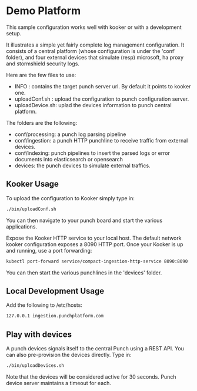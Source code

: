 # Demo Platform

This sample configuration works well with kooker or with a development setup.

It illustrates a simple yet fairly complete log management configuration. 
It consists of a central platform (whose configuration is under the 'conf' folder),
and four external devices that simulate (resp) microsoft, ha proxy and stormshield security logs.

Here are the few files to use: 

* INFO : contains the target punch server url. By default it points to kooker one.
* uploadConf.sh : upload the configuration to punch configuration server.
* uploadDevice.sh: uplad the devices information to punch central platform.

The folders are the following:

* conf/processing: a punch log parsing pipeline
* conf/ingestion: a punch HTTP punchline to receive traffic from external devices.
* conf/indexing: punch pipelines to insert the parsed logs or error documents into elasticsearch or opensearch
* devices: the punch devices to simulate external traffics. 

## Kooker Usage

To upload the configuration to Kooker simply type in: 

```sh
./bin/uploadConf.sh
```

You can then navigate to your punch board and start the various applications. 

Expose the Kooker HTTP service to your local host. The default network kooker configuration exposes a 8090 HTTP port. 
Once your Kooker is up and running, use a port forwarding: 

```sh
kubectl port-forward service/compact-ingestion-http-service 8090:8090
```

You can then start the various punchlines in the 'devices' folder. 

## Local Development Usage

Add the following to /etc/hosts:
```sh
127.0.0.1 ingestion.punchplatform.com
```

## Play with devices

A punch devices signals itself to the central Punch using a REST API. 
You can also pre-provision the devices directly. Type in:

```sh
./bin/uploadDevices.sh
```
Note that the devices will be considered active for 30 seconds. Punch device server maintains
a timeout for each. 